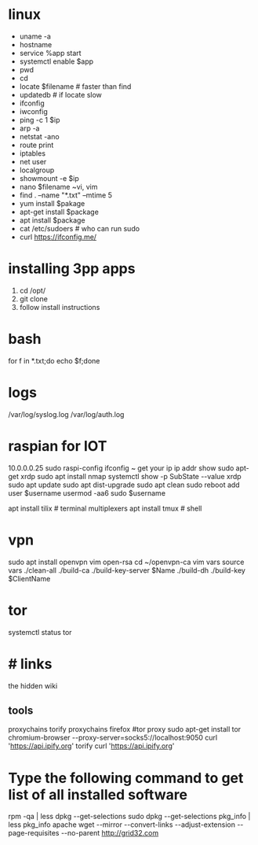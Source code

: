 # linux
- uname -a
- hostname
- service %app start
- systemctl enable $app
- pwd
- cd
- locate $filename 	   # faster than find
- updatedb 		         # if locate slow
- ifconfig 
- iwconfig
- ping -c 1 $ip
- arp -a
- netstat -ano
- route print
- iptables
- net user
- localgroup
- showmount -e $ip
- nano $filename ~vi, vim
- find . –name "*.txt" –mtime 5
- yum install $pakage
- apt-get install $package
- apt install $package
- cat /etc/sudoers # who can run sudo
- curl https://ifconfig.me/

# installing 3pp apps
1. cd /opt/
2. git clone
3. follow install instructions

# bash
for f in *.txt;do echo $f;done

# logs
/var/log/syslog.log
/var/log/auth.log

# raspian for IOT
10.0.0.0.25
sudo raspi-config
ifconfig ~ get your ip
ip addr show 
sudo apt-get xrdp
sudo apt install nmap
systemctl show -p SubState --value xrdp
sudo apt update
sudo apt dist-upgrade
sudo apt clean
sudo reboot
add user $username
usermod -aa6 sudo $username

apt install tilix # terminal multiplexers
apt install tmux # shell

# vpn
sudo apt install openvpn vim  open-rsa
cd ~/openvpn-ca 
vim vars
source vars
./clean-all
./build-ca
./build-key-server $Name
./build-dh
./build-key $ClientName

# tor
systemctl status tor
# # links
the hidden wiki
## tools
proxychains
torify
proxychains firefox
#tor proxy
sudo apt-get install tor
chromium-browser --proxy-server=socks5://localhost:9050
curl 'https://api.ipify.org'
torify curl 'https://api.ipify.org'

# Type the following command to get list of all installed software
rpm -qa | less
dpkg --get-selections
sudo dpkg --get-selections
pkg_info | less
pkg_info apache
wget --mirror --convert-links --adjust-extension --page-requisites --no-parent http://grid32.com

